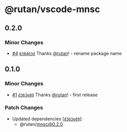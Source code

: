 # @rutan/vscode-mnsc

## 0.2.0

### Minor Changes

- [#4](https://github.com/rutan/mnsc/pull/4) [`638463d`](https://github.com/rutan/mnsc/commit/638463d6b647bbc765df5c0b4903fa27f9f03264) Thanks [@rutan](https://github.com/rutan)! - rename package name

## 0.1.0

### Minor Changes

- [#1](https://github.com/rutan/mnsc/pull/1) [`d363e09`](https://github.com/rutan/mnsc/commit/d363e0944b16572ae29dbbfcf6123e4820de8208) Thanks [@rutan](https://github.com/rutan)! - first release

### Patch Changes

- Updated dependencies [[`d363e09`](https://github.com/rutan/mnsc/commit/d363e0944b16572ae29dbbfcf6123e4820de8208)]:
  - @rutan/mnsc@0.2.0
